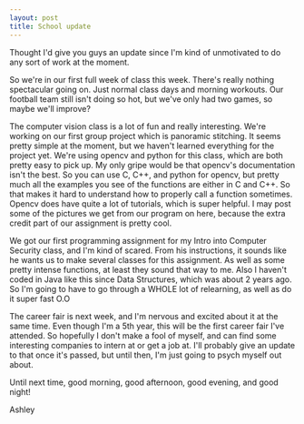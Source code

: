 ```yaml
---
layout: post
title: School update
---
```


Thought I'd give you guys an update since I'm kind of unmotivated to do any sort of work at the moment.

So we're in our first full week of class this week. There's really nothing spectacular going on. Just normal class days and morning workouts. Our football team still isn't doing so hot, but we've only had two games, so maybe we'll improve?

The computer vision class is a lot of fun and really interesting. We're working on our first group project which is panoramic stitching. It seems pretty simple at the moment, but we haven't learned everything for the project yet. We're using opencv and python for this class, which are both pretty easy to pick up. My only gripe would be that opencv's documentation isn't the best. So you can use C, C++, and python for opencv, but pretty much all the examples you see of the functions are either in C and C++. So that makes it hard to understand how to properly call a function sometimes. Opencv does have quite a lot of tutorials, which is super helpful. I may post some of the pictures we get from our program on here, because the extra credit part of our assignment is pretty cool.

We got our first programming assignment for my Intro into Computer Security class, and I'm kind of scared. From his instructions, it sounds like he wants us to make several classes for this assignment. As well as some pretty intense functions, at least they sound that way to me. Also I haven't coded in Java like this since Data Structures, which was about 2 years ago. So I'm going to have to go through a WHOLE lot of relearning, as well as do it super fast O.O

The career fair is next week, and I'm nervous and excited about it at the same time. Even though I'm a 5th year, this will be the first career fair I've attended. So hopefully I don't make a fool of myself, and can find some interesting companies to intern at or get a job at. I'll probably give an update to that once it's passed, but until then, I'm just going to psych myself out about.

Until next time, good morning, good afternoon, good evening, and good night!

Ashley